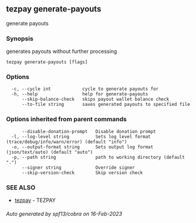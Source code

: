 ## tezpay generate-payouts

generate payouts

### Synopsis

generates payouts without further processing

```
tezpay generate-payouts [flags]
```

### Options

```
  -c, --cycle int            cycle to generate payouts for
  -h, --help                 help for generate-payouts
      --skip-balance-check   skips payout wallet balance check
      --to-file string       saves generated payouts to specified file
```

### Options inherited from parent commands

```
      --disable-donation-prompt   Disable donation prompt
  -l, --log-level string          Sets log level format (trace/debug/info/warn/error) (default "info")
  -o, --output-format string      Sets output log format (json/text/auto) (default "auto")
  -p, --path string               path to working directory (default ".")
      --signer string             Override signer
      --skip-version-check        Skip version check
```

### SEE ALSO

* [tezpay](tezpay.md)	 - TEZPAY

###### Auto generated by spf13/cobra on 16-Feb-2023
